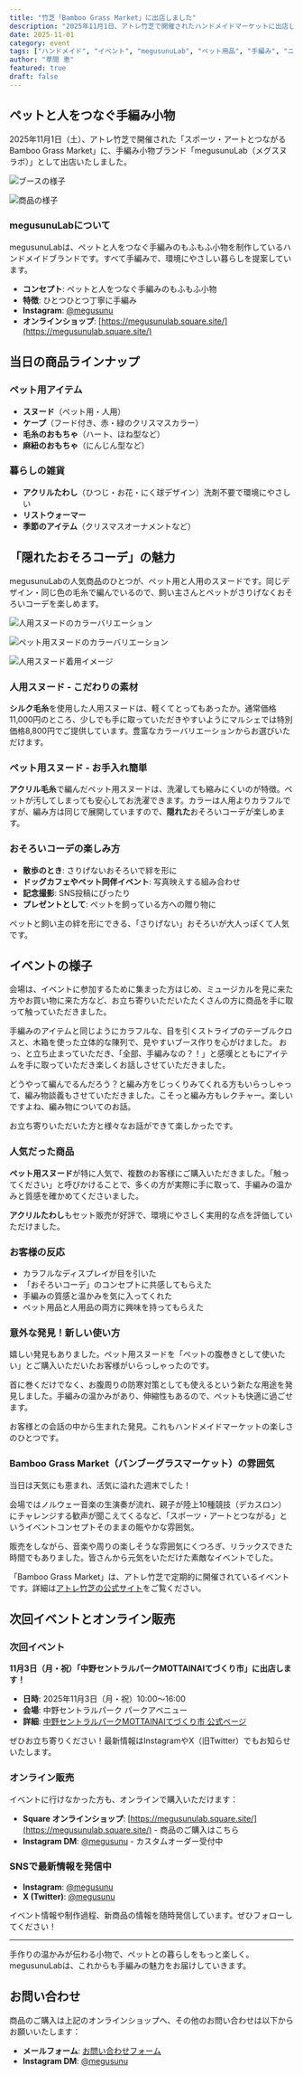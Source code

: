 ```yaml
---
title: "竹芝「Bamboo Grass Market」に出店しました"
description: "2025年11月1日、アトレ竹芝で開催されたハンドメイドマーケットに出店しました。ペットと人をつなぐ手編み小物「megusunuLab」の魅力をお届けします。"
date: 2025-11-01
category: event
tags: ["ハンドメイド", "イベント", "megusunuLab", "ペット用品", "手編み", "ニット"]
author: "草間 恵"
featured: true
draft: false
---
```


## ペットと人をつなぐ手編み小物

2025年11月1日（土）、アトレ竹芝で開催された「スポーツ・アートとつながるBamboo Grass Market」に、手編み小物ブランド「megusunuLab（メグスヌラボ）」として出店いたしました。

<div class="image-grid">

![ブースの様子](/images/events/takeshiba-market/booth-cat.jpg)

![商品の様子](/images/events/takeshiba-market/products.jpg)

</div>

### megusunuLabについて

megusunuLabは、ペットと人をつなぐ手編みのもふもふ小物を制作しているハンドメイドブランドです。すべて手編みで、環境にやさしい暮らしを提案しています。

- **コンセプト**: ペットと人をつなぐ手編みのもふもふ小物
- **特徴**: ひとつひとつ丁寧に手編み
- **Instagram**: [@megusunu](https://www.instagram.com/megusunu/)
- **オンラインショップ**: [https://megusunulab.square.site/](https://megusunulab.square.site/)

## 当日の商品ラインナップ

### ペット用アイテム
- **スヌード**（ペット用・人用）
- **ケープ**（フード付き、赤・緑のクリスマスカラー）
- **毛糸のおもちゃ**（ハート、ほね型など）
- **麻紐のおもちゃ**（にんじん型など）

### 暮らしの雑貨
- **アクリルたわし**（ひつじ・お花・にく球デザイン）洗剤不要で環境にやさしい
- **リストウォーマー**
- **季節のアイテム**（クリスマスオーナメントなど）

## 「隠れたおそろコーデ」の魅力

megusunuLabの人気商品のひとつが、ペット用と人用のスヌードです。同じデザイン・同じ色の毛糸で編んでいるので、飼い主さんとペットがさりげなくおそろいコーデを楽しめます。

<div class="image-grid">

![人用スヌードのカラーバリエーション](/images/events/takeshiba-market/snood-human.jpg)

![ペット用スヌードのカラーバリエーション](/images/events/takeshiba-market/snood-pet.jpg)

![人用スヌード着用イメージ](/images/events/takeshiba-market/snood-worn.png)

</div>

### 人用スヌード - こだわりの素材

**シルク毛糸**を使用した人用スヌードは、軽くてとってもあったか。通常価格11,000円のところ、少しでも手に取っていただきやすいようにマルシェでは特別価格8,800円でご提供しています。豊富なカラーバリエーションからお選びいただけます。

### ペット用スヌード - お手入れ簡単

**アクリル毛糸**で編んだペット用スヌードは、洗濯しても縮みにくいのが特徴。ペットが汚してしまっても安心してお洗濯できます。カラーは人用よりカラフルですが、編み方は同じで展開していますので、**隠れた**おそろいコーデが楽しめます。

### おそろいコーデの楽しみ方

- **散歩のとき**: さりげないおそろいで絆を形に
- **ドッグカフェやペット同伴イベント**: 写真映えする組み合わせ
- **記念撮影**: SNS投稿にぴったり
- **プレゼントとして**: ペットを飼っている方への贈り物に

ペットと飼い主の絆を形にできる、「さりげない」おそろいが大人っぽくて人気です。

## イベントの様子

会場は、イベントに参加するために集まった方はじめ、ミュージカルを見に来た方やお買い物に来た方など、お立ち寄りいただいたたくさんの方に商品を手に取って触っていただきました。

手編みのアイテムと同じようにカラフルな、目を引くストライプのテーブルクロスと、木箱を使った立体的な陳列で、見やすいブース作りを心がけました。
おっ、と立ち止まっていただき、「全部、手編みなの？！」と感嘆とともにアイテムを手に取っていただき楽しくお話しさせていただきました。

どうやって編んでるんだろう？と編み方をじっくりみてくれる方もいらっしゃって、編み物談義もさせていただきました。こそっと編み方もレクチャー。楽しいですよね、編み物についてのお話。

お立ち寄りいただいた方と様々なお話ができて楽しかったです。

### 人気だった商品

**ペット用スヌード**が特に人気で、複数のお客様にご購入いただきました。「触ってください」と呼びかけることで、多くの方が実際に手に取って、手編みの温かみと質感を確かめてくださいました。

**アクリルたわし**もセット販売が好評で、環境にやさしく実用的な点を評価していただけました。

### お客様の反応

- カラフルなディスプレイが目を引いた
- 「おそろいコーデ」のコンセプトに共感してもらえた
- 手編みの質感と温かみを気に入ってくれた
- ペット用品と人用品の両方に興味を持ってもらえた

### 意外な発見！新しい使い方

嬉しい発見もありました。ペット用スヌードを「ペットの腹巻きとして使いたい」とご購入いただいたお客様がいらっしゃったのです。

首に巻くだけでなく、お腹周りの防寒対策としても使えるという新たな用途を発見しました。手編みの温かみがあり、伸縮性もあるので、ペットも快適に過ごせます。

お客様との会話の中から生まれた発見。これもハンドメイドマーケットの楽しさのひとつです。

### Bamboo Grass Market（バンブーグラスマーケット）の雰囲気

当日は天気にも恵まれ、活気に溢れた週末でした！

会場ではノルウェー音楽の生演奏が流れ、親子が陸上10種競技（デカスロン）にチャレンジする歓声が聞こえてくるなど、「スポーツ・アートとつながる」というイベントコンセプトそのままの賑やかな雰囲気。

販売をしながら、音楽や周りの楽しそうな雰囲気にくつろぎ、リラックスできた時間でもありました。皆さんから元気をいただけた素敵なイベントでした。

「Bamboo Grass Market」は、アトレ竹芝で定期的に開催されているイベントです。詳細は[アトレ竹芝の公式サイト](https://www.atre.co.jp/takeshiba/news/5465/)をご覧ください。

## 次回イベントとオンライン販売

### 次回イベント

**11月3日（月・祝）「中野セントラルパークMOTTAINAIてづくり市」に出店します！**

- **日時**: 2025年11月3日（月・祝）10:00〜16:00
- **会場**: 中野セントラルパーク パークアベニュー
- **詳細**: [中野セントラルパークMOTTAINAIてづくり市 公式ページ](https://nakano20251103.peatix.com/)

ぜひお立ち寄りください！最新情報はInstagramやX（旧Twitter）でもお知らせいたします。

### オンライン販売
イベントに行けなかった方も、オンラインで購入いただけます：

- **Square オンラインショップ**: [https://megusunulab.square.site/](https://megusunulab.square.site/) - 商品のご購入はこちら
- **Instagram DM**: [@megusunu](https://www.instagram.com/megusunu/) - カスタムオーダー受付中

### SNSで最新情報を発信中
- **Instagram**: [@megusunu](https://www.instagram.com/megusunu/)
- **X (Twitter)**: [@megusunu](https://x.com/megusunu)

イベント情報や制作過程、新商品の情報を随時発信しています。ぜひフォローしてください！

---

手作りの温かみが伝わる小物で、ペットとの暮らしをもっと楽しく。megusunuLabは、これからも手編みの魅力をお届けしていきます。

## お問い合わせ

商品のご購入は上記のオンラインショップへ、その他のお問い合わせは以下からお願いいたします：

- **メールフォーム**: [お問い合わせフォーム](/#contact)
- **Instagram DM**: [@megusunu](https://www.instagram.com/megusunu/)
